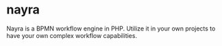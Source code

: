 # nayra
Nayra is a BPMN workflow engine in PHP. Utilize it in your own projects to have your own complex workflow capabilities.
